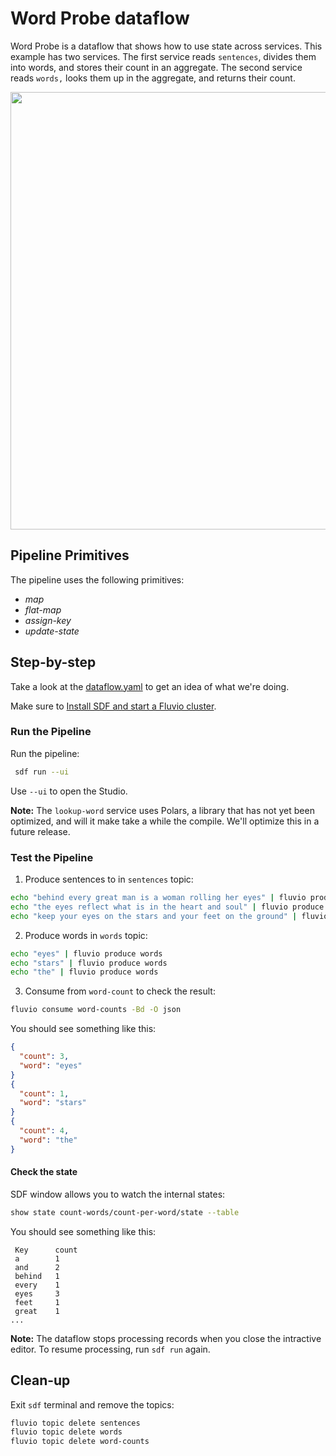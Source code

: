 # Word Probe dataflow

Word Probe is a dataflow that shows how to use state across services. This example has two services. The first service reads `sentences`, divides them into words, and stores their count in an aggregate. The second service reads `words,` looks them up in the aggregate, and returns their count.


<p align="center">
 <img width="700" src="img/word-probe.jpg">
</p>

## Pipeline Primitives

The pipeline uses the following primitives:
* _map_
* _flat-map_
* _assign-key_
* _update-state_


## Step-by-step

Take a look at the [dataflow.yaml](./dataflow.yaml) to get an idea of what we're doing.

Make sure to [Install SDF and start a Fluvio cluster].

### Run the Pipeline

Run the pipeline:

```bash
 sdf run --ui
```

Use `--ui` to open the Studio.

**Note:** The `lookup-word` service uses Polars, a library that has not yet been optimized, and will it make take a while the compile. We'll optimize this in a future release.


### Test the Pipeline

1. Produce sentences to in `sentences` topic:

```bash
echo "behind every great man is a woman rolling her eyes" | fluvio produce sentences
echo "the eyes reflect what is in the heart and soul" | fluvio produce sentences
echo "keep your eyes on the stars and your feet on the ground" | fluvio produce sentences
```

2. Produce words in `words` topic:

```bash
echo "eyes" | fluvio produce words
echo "stars" | fluvio produce words
echo "the" | fluvio produce words
```

3. Consume from `word-count` to check the result:

```bash
fluvio consume word-counts -Bd -O json
```

You should see something like this:

```json
{
  "count": 3,
  "word": "eyes"
}
{
  "count": 1,
  "word": "stars"
}
{
  "count": 4,
  "word": "the"
}
```

#### Check the state

SDF window allows you to watch the internal states:

```bash
show state count-words/count-per-word/state --table
```

You should see something like this:

```text
 Key      count 
 a        1     
 and      2     
 behind   1     
 every    1     
 eyes     3     
 feet     1     
 great    1     
...
```

**Note:** The dataflow stops processing records when you close the intractive editor. To resume processing, run `sdf run` again.


## Clean-up

Exit `sdf` terminal and remove the topics:

```bash
fluvio topic delete sentences
fluvio topic delete words
fluvio topic delete word-counts
```


[Install SDF and start a Fluvio cluster]: /README.MD#prerequisites
